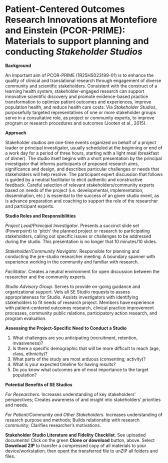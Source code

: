 # Patient-Centered Outcomes Research Innovations at Montefiore and Einstein (PCOR-PRIME): Materials to support planning and conducting <i>Stakeholder Studios</i>

<b>Background</b>

An important aim of PCOR-PRIME (1R25HS023199-01) is to enhance the quality of clinical and translational research through engagement of diverse community and scientific stakeholders. Consistent with the construct of a learning health system, stakeholder-engaged research can support innovative scientific discovery and promote evidence-based practice transformation to optimize patient outcomes and experiences, improve population health, and reduce health care costs. Via <i>Stakeholder Studios</i>, purposefully targeted representatives of one or more stakeholder groups serve in a consultative role, as project or community experts, to improve program or research procedures and outcomes (Jooten et al., 2015).

<b>Approach</b>

Stakeholder studios are one-time events organized on behalf of a project leader or principal investigator, usually scheduled at the beginning or end of a work day for a period of three hours, starting with a light meal (breakfast of dinner). The studio itself begins with a short presentation by the principal investigator that informs participants of proposed research aims, significance and design, and describes particular challenges or needs that stakeholders will help resolve. The participant expert discussion that follows is guided by a neutral facilitator to elicit authentic and constructive feedback. Careful selection of relevant stakeholders/community experts based on needs of the project (i.e. developmental, implementation, dissemination, etc.) is essential to the success of an given studio event, as is advance preparation and coaching to support the role of the researcher and participant experts.

<b>Studio Roles and Responsibilities</b>

<i>Project Lead/Prinicipal Investigator</i>. Presents a succinct slide set (Powerpoint) to 'pitch' the planned project or research to participating stakeholders, calling out specific issues or challenges to be addressed during the studio. This presentation is no longer that 10 minutes/10 slides.

<i>Stakeholder/Community Navigator</i>. Responsible for planning and conducting the pre-studio researcher meeting. A boundary spanner with experience working in the community and familiar with research.

<i>Facilitator</i>. Creates a neutral environment for open discussion between the researcher and the community experts.

<i>Studio Advisory Group</i>. Serves to provide on-going guidance and organizational support. Vets all SE Studio requests to assess appropriateness for Studio. Assists investigators with identifying stakeholders to fit needs of research project. Members have experience with patient-centered outcomes research, clinical practice improvement processes, community public relations, participatory action research, and program evaluation.

<b>Assessing the Project-Specific Need to Conduct a Studio</b>

1.	What challenges are you anticipating (recruitment, retention, invasiveness)?
2.	Is there a specific demographic that will be more difficult to reach (age, class, ethnicity)?
3.	What parts of the study are most arduous (consenting; activity)?
4.	What is your expected timeline for having results?
5.	Do you know what outcomes are of most importance to the target population?

<b>Potential Benefits of SE Studios</b>

<i>For Researchers</i>. Increases understanding of key stakeholders’ perspectives; Creates awareness of and insight into stakeholders’ priorities and needs.

<i>For Patient/Community and Other Stakeholders</i>. Increases understanding of research purpose and methods; Builds relationship with research community; Clarifies researcher’s motivations.

<b>Stakeholder Studio Literature and Fidelity Checklist</b>. See uploaded documents! Click on the green <b>Clone or download</b> button, above. Select <b>Download ZIP</b> to transfer a compressed copy of all materials to your device/workstation, then opent the transferred file to unZIP all folders and files. 
